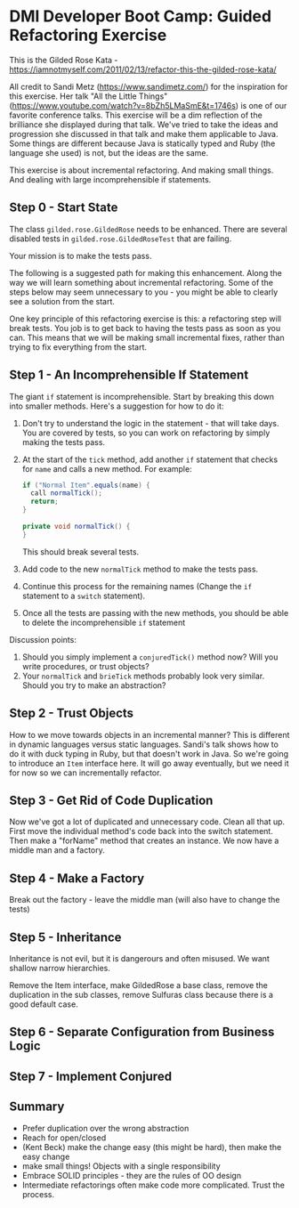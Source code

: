# DMI Developer Boot Camp: Guided Refactoring Exercise

This is the Gilded Rose Kata - https://iamnotmyself.com/2011/02/13/refactor-this-the-gilded-rose-kata/

All credit to Sandi Metz (https://www.sandimetz.com/) for the inspiration for this exercise. Her talk "All the Little Things" (https://www.youtube.com/watch?v=8bZh5LMaSmE&t=1746s) is one of our favorite conference talks. This exercise will be a dim reflection of the brilliance she displayed during that talk. We've tried to take the ideas and progression she discussed in that talk and make them applicable to Java. Some things are different because Java is statically typed and Ruby (the language she used) is not, but the ideas are the same.

This exercise is about incremental refactoring. And making small things. And dealing with large incomprehensible if statements.

## Step 0 - Start State

The class `gilded.rose.GildedRose` needs to be enhanced. There are several disabled tests in `gilded.rose.GildedRoseTest` that are failing.

Your mission is to make the tests pass.

The following is a suggested path for making this enhancement. Along the way we will learn something about incremental refactoring. Some of the steps below may seem unnecessary to you - you might be able to clearly see a solution from the start.

One key principle of this refactoring exercise is this: a refactoring step will break tests. You job is to get back to having the tests pass as soon as you can. This means that we will be making small incremental fixes, rather than trying to fix everything from the start.

## Step 1 - An Incomprehensible If Statement

The giant `if` statement is incomprehensible. Start by breaking this down into smaller methods. Here's a suggestion for how to do it:

1. Don't try to understand the logic in the statement - that will take days. You are covered by tests, so you can work on refactoring by simply making the tests pass.
2. At the start of the `tick` method, add another `if` statement that checks for `name` and calls a new method. For example:
    ```java
    if ("Normal Item".equals(name) {
      call normalTick();
      return;
    }
  
    private void normalTick() {
    }
    ```
    This should break several tests.

3. Add code to the new `normalTick` method to make the tests pass.
4. Continue this process for the remaining names (Change the `if` statement to a `switch` statement).
5. Once all the tests are passing with the new methods, you should be able to delete the incomprehensible `if` statement

Discussion points:
1. Should you simply implement a `conjuredTick()` method now? Will you write procedures, or trust objects?
2. Your `normalTick` and `brieTick` methods probably look very similar. Should you try to make an abstraction?


## Step 2 - Trust Objects

How to we move towards objects in an incremental manner? This is different in dynamic languages versus static languages.  Sandi's talk shows how to do it with duck typing in Ruby, but that doesn't work in Java. So we're going to introduce an `Item` interface here. It will go away eventually, but we need it for now so we can incrementally refactor.

## Step 3 - Get Rid of Code Duplication           
Now we've got a lot of duplicated and unnecessary code. Clean all that up. First move the individual method's code back into the switch statement. Then make a "forName" method that creates an instance. We now have a middle man and a factory.

## Step 4 - Make a Factory
Break out the factory - leave the middle man (will also have to change the tests)

## Step 5 - Inheritance
Inheritance is not evil, but it is dangerours and often misused. We want shallow narrow hierarchies.

Remove the Item interface, make GildedRose a base class, remove the duplication in the sub classes, remove Sulfuras class because there is a good default case.

## Step 6 - Separate Configuration from Business Logic

## Step 7 - Implement Conjured 

## Summary

- Prefer duplication over the wrong abstraction
- Reach for open/closed
- (Kent Beck) make the change easy (this might be hard), then make the easy change
- make small things! Objects with a single responsibility
- Embrace SOLID principles - they are the rules of OO design
- Intermediate refactorings often make code more complicated. Trust the process.
